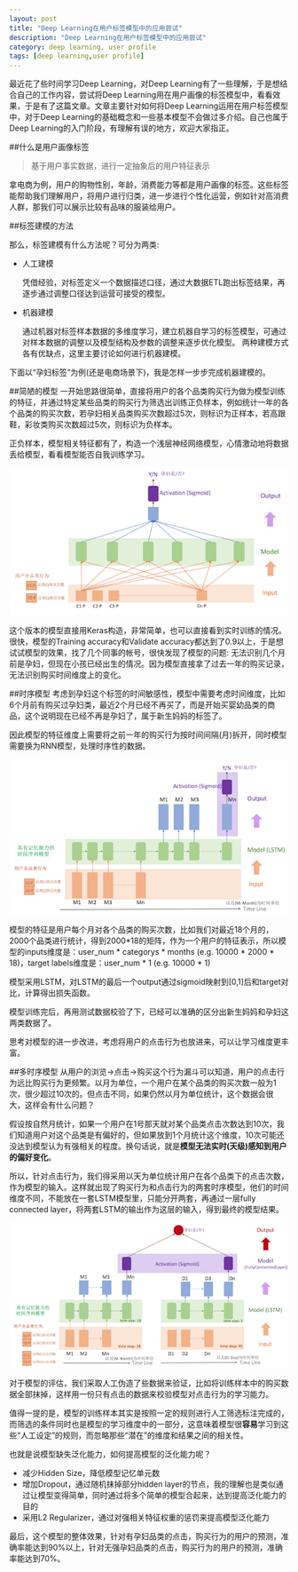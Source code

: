 ```yaml
---
layout: post
title: "Deep Learning在用户标签模型中的应用尝试"
description: "Deep Learning在用户标签模型中的应用尝试"
category: deep learning, user profile
tags: [deep learning,user profile]
---
```


最近花了些时间学习Deep Learning，对Deep Learning有了一些理解，于是想结合自己的工作内容，尝试将Deep Learning用在用户画像的标签模型中，看看效果，于是有了这篇文章。文章主要针对如何将Deep Learning运用在用户标签模型中，对于Deep Learning的基础概念和一些基本模型不会做过多介绍。自己也属于Deep Learning的入门阶段，有理解有误的地方，欢迎大家指正。

##什么是用户画像标签
>基于用户事实数据，进行一定抽象后的用户特征表示

拿电商为例，用户的购物性别，年龄，消费能力等都是用户画像的标签。这些标签能帮助我们理解用户，将用户进行归类，进一步进行个性化运营，例如针对高消费人群，那我们可以展示比较有品味的服装给用户。


##标签建模的方法

那么，标签建模有什么方法呢？可分为两类:

* 人工建模
	
	凭借经验，对标签定义一个数据描述口径，通过大数据ETL跑出标签结果，再逐步通过调整口径达到运营可接受的模型。

* 机器建模

	通过机器对标签样本数据的多维度学习，建立机器自学习的标签模型，可通过对样本数据的调整以及模型结构及参数的调整来逐步优化模型。
两种建模方式各有优缺点，这里主要讨论如何进行机器建模。

下面以“孕妇标签”为例(还是电商场景下)，我是怎样一步步完成机器建模的。

##简陋的模型
一开始思路很简单，直接将用户的各个品类购买行为做为模型训练的特征，并通过特定某些品类的购买行为筛选出训练正负样本，例如统计一年的各个品类的购买次数，若孕妇相关品类购买次数超过5次，则标识为正样本，若高跟鞋，彩妆类购买次数超过5次，则标识为负样本。

正负样本，模型相关特征都有了，构造一个浅层神经网络模型，心情激动地将数据丢给模型，看看模型能否自我训练学习。

![image](https://raw.githubusercontent.com/Neway6655/neway6655.github.com/master/images/deep-learning-in-user-profile/model_v0.png)

这个版本的模型直接用Keras构造，非常简单，也可以直接看到实时训练的情况。很快，模型的Training accuracy和Validate accuracy都达到了0.9以上，于是想试试模型的效果，找了几个同事的帐号，很快发现了模型的问题: 无法识别几个月前是孕妇，但现在小孩已经出生的情况。因为模型直接拿了过去一年的购买记录，无法识别购买时间维度上的变化。

##时序模型
考虑到孕妇这个标签的时间敏感性，模型中需要考虑时间维度，比如6个月前有购买过孕妇类，最近2个月已经不再买了，而是开始买婴幼品类的商品，这个说明现在已经不再是孕妇了，属于新生妈妈的标签了。

因此模型的特征维度上需要将之前一年的购买行为按时间间隔(月)拆开，同时模型需要换为RNN模型，处理时序性的数据。

![image](https://raw.githubusercontent.com/Neway6655/neway6655.github.com/master/images/deep-learning-in-user-profile/model_v1.png)

模型的特征是用户每个月对各个品类的购买次数，比如我们对最近18个月的，2000个品类进行统计，得到2000*18的矩阵，作为一个用户的特征表示，所以模型的inputs维度是：user_num * categorys * months (e.g. 10000 * 2000 * 18)，target labels维度是：user_num * 1 (e.g. 10000 * 1)

模型采用LSTM，对LSTM的最后一个output通过sigmoid映射到[0,1]后和target对比，计算得出损失函数。

模型训练完后，再用测试数据校验了下，已经可以准确的区分出新生妈妈和孕妇这两类数据了。

思考对模型的进一步改进，考虑将用户的点击行为也放进来，可以让学习维度更丰富。

##多时序模型
从用户的浏览->点击->购买这个行为漏斗可以知道，用户的点击行为远比购买行为更频繁。以月为单位，一个用户在某个品类的购买次数一般为1次，很少超过10次的。但点击不同，如果仍然以月为单位统计，这个数据会很大，这样会有什么问题？

假设按自然月统计，如果一个用户在1号那天就对某个品类点击次数达到10次，我们知道用户对这个品类是有偏好的，但如果放到1个月统计这个维度，10次可能还没达到模型认为有强相关的程度。换句话说，就是**模型无法实时(天级)感知到用户的偏好变化**。

所以，针对点击行为，我们得采用以天为单位统计用户在各个品类下的点击次数，作为模型的输入。这样就出现了购买行为和点击行为的两套时序模型，他们的时间维度不同，不能放在一套LSTM模型里，只能分开两套，再通过一层fully connected layer，将两套LSTM的输出作为这层的输入，得到最终的模型结果。

![image](https://raw.githubusercontent.com/Neway6655/neway6655.github.com/master/images/deep-learning-in-user-profile/model_v2.png)

对于模型的评估，我们采取人工伪造了些数据来验证，比如将训练样本中的购买数据全部抹掉，这样用一份只有点击的数据来校验模型对点击行为的学习能力。

值得一提的是，模型的训练样本其实是按照一定的规则进行人工筛选标注完成的，而筛选的条件同时也是模型的学习维度中的一部分，这意味着模型很**容易**学习到这些“人工设定”的规则，而忽略那些“潜在”的维度和结果之间的相关性。

也就是说模型缺失泛化能力，如何提高模型的泛化能力呢？

* 减少Hidden Size，降低模型记忆单元数
* 增加Dropout，通过随机抹掉部分hidden layer的节点，我的理解也是类似通过让模型变得简单，同时通过将多个简单的模型合起来，达到提高泛化能力的目的
* 采用L2 Regularizer，通过对强相关特征权重的惩罚来提高模型泛化能力

最后，这个模型的整体效果，针对有孕妇品类的点击，购买行为的用户的预测，准确率能达到90%以上，针对无强孕妇品类的点击，购买行为的用户的预测，准确率能达到70%。
